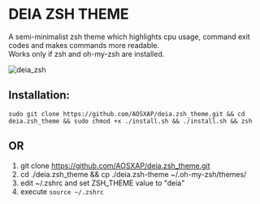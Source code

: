 # DEIA ZSH THEME

A semi-minimalist zsh theme which highlights cpu usage, command exit codes and makes commands more readable. <br>
Works only if zsh and oh-my-zsh are installed.

![deia_zsh](https://i.imgur.com/nSB0bjV.png)

## Installation: 

```shell
sudo git clone https://github.com/AOSXAP/deia.zsh_theme.git && cd deia.zsh_theme && sudo chmod +x ./install.sh && ./install.sh && zsh
```

## OR 

1. git clone https://github.com/AOSXAP/deia.zsh_theme.git
2. cd ./deia.zsh_theme && cp ./deia.zsh-theme ~/.oh-my-zsh/themes/
3. edit ~/.zshrc and set ZSH_THEME value to "deia"
4. execute ```source ~/.zshrc```
